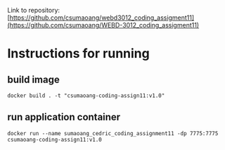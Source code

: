 Link to repository: [https://github.com/csumaoang/webd3012_coding_assigment11](https://github.com/csumaoang/WEBD-3012_coding_assigment11)

# Instructions for running 

## build image
```shell
docker build . -t "csumaoang-coding-assign11:v1.0"
```

## run application container
```shell
docker run --name sumaoang_cedric_coding_assignment11 -dp 7775:7775 csumaoang-coding-assign11:v1.0
```
